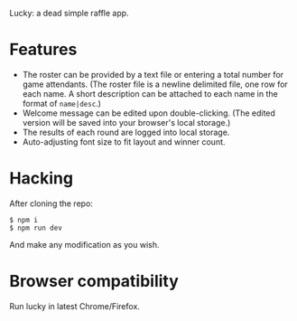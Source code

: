 Lucky: a dead simple raffle app.

# Features

* The roster can be provided by a text file or entering a total number for game attendants. (The roster file is a newline delimited file, one row for each name. A short description can be attached to each name in the format of `name|desc`.)
* Welcome message can be edited upon double-clicking. (The edited version will be saved into your browser's local storage.)
* The results of each round are logged into local storage.
* Auto-adjusting font size to fit layout and winner count.

# Hacking

After cloning the repo:

```
$ npm i
$ npm run dev
```

And make any modification as you wish.

# Browser compatibility

Run lucky in latest Chrome/Firefox.
